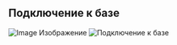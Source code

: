 
## Подключение к базе
  ![Image](https://github.com/mirecleum/github.io/blob/gh-pages/1%20Подключение%20к%20бд.PNG)
  Изображение
<img src="https://github.com/mirecleum/github.io/blob/gh-pages/1%20Подключение%20к%20бд.PNG" alt="Подключение к базе"/>

